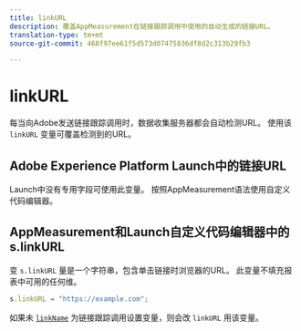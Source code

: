 ```yaml
---
title: linkURL
description: 覆盖AppMeasurement在链接跟踪调用中使用的自动生成的链接URL。
translation-type: tm+mt
source-git-commit: 468f97ee61f5d573d07475836df8d2c313b29fb3

---
```



# linkURL

每当向Adobe发送链接跟踪调用时，数据收集服务器都会自动检测URL。 使用该 `linkURL` 变量可覆盖检测到的URL。

## Adobe Experience Platform Launch中的链接URL

Launch中没有专用字段可使用此变量。 按照AppMeasurement语法使用自定义代码编辑器。

## AppMeasurement和Launch自定义代码编辑器中的s.linkURL

变 `s.linkURL` 量是一个字符串，包含单击链接时浏览器的URL。 此变量不填充报表中可用的任何维。

```js
s.linkURL = "https://example.com";
```

如果未 [`linkName`](linkname.md) 为链接跟踪调用设置变量，则会改 `linkURL` 用该变量。
